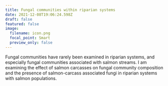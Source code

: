 ```yaml
---
title: Fungal communities within riparian systems
date: 2021-12-08T19:06:24.598Z
draft: false
featured: false
image:
  filename: icon.png
  focal_point: Smart
  preview_only: false
---
```

Fungal communities have rarely been examined in riparian systems, and especially fungal communities associated with salmon streams. I am examining the effect of salmon carcasses on fungal community composition and the presence of salmon-carcass associated fungi in riparian systems with salmon populations. 
